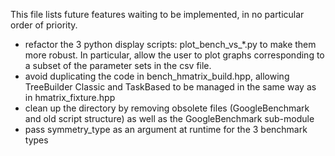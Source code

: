 This file lists future features waiting to be implemented, in no particular order of priority.

- refactor the 3 python display scripts: plot_bench_vs_*.py to make them more robust. In particular, allow the user to plot graphs corresponding to a subset of the parameter sets in the csv file.
- avoid duplicating the code in bench_hmatrix_build.hpp, allowing TreeBuilder Classic and TaskBased to be managed in the same way as in hmatrix_fixture.hpp
- clean up the directory by removing obsolete files (GoogleBenchmark and old script structure) as well as the GoogleBenchmark sub-module
- pass symmetry_type as an argument at runtime for the 3 benchmark types

